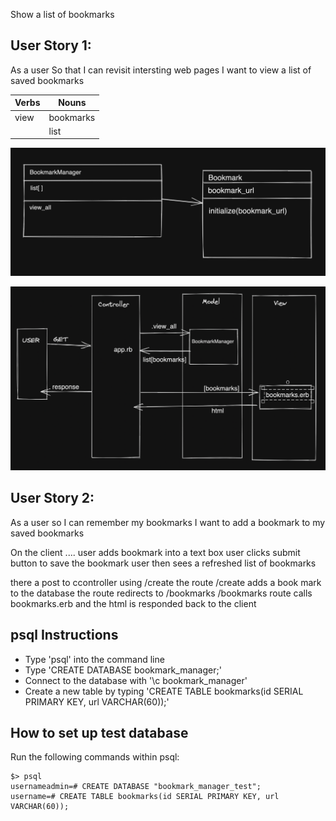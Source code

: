 Show a list of bookmarks

## User Story 1:

As a user
So that I can revisit intersting web pages 
I want to view a list of saved bookmarks

| Verbs       | Nouns       |
| ----------- | ----------- |
| view        | bookmarks   |
|             | list        |

![](./class_model.png)

![](./domain_model.png)

## User Story 2:
As a user
so I can remember my bookmarks
I want to add a bookmark to my saved bookmarks


On the client ....
user adds bookmark into a text box
user clicks submit button to save the bookmark
user then sees a refreshed list of bookmarks

there a post to ccontroller using /create
the route /create adds a book mark to the database
the route redirects to /bookmarks
/bookmarks route calls bookmarks.erb
and the html is responded back to the client



psql Instructions
-----------------
* Type 'psql' into the command line
* Type 'CREATE DATABASE bookmark_manager;'
* Connect to the database with '\c bookmark_manager'
* Create a new table by typing 'CREATE TABLE bookmarks(id SERIAL PRIMARY KEY, url VARCHAR(60));'

## How to set up test database
Run the following commands within psql:
~~~~
$> psql
usernameadmin=# CREATE DATABASE "bookmark_manager_test";
username=# CREATE TABLE bookmarks(id SERIAL PRIMARY KEY, url VARCHAR(60));
~~~~